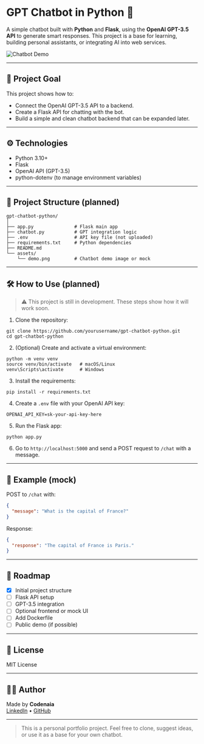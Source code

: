 
# GPT Chatbot in Python 🤖

A simple chatbot built with **Python** and **Flask**, using the **OpenAI GPT-3.5 API** to generate smart responses. This project is a base for learning, building personal assistants, or integrating AI into web services.

![Chatbot Demo](./assets/demo.png)

---

## 🚀 Project Goal

This project shows how to:

- Connect the OpenAI GPT-3.5 API to a backend.
- Create a Flask API for chatting with the bot.
- Build a simple and clean chatbot backend that can be expanded later.

---

## ⚙️ Technologies

- Python 3.10+
- Flask
- OpenAI API (GPT-3.5)
- python-dotenv (to manage environment variables)

---

## 📁 Project Structure (planned)

```
gpt-chatbot-python/
│
├── app.py               # Flask main app
├── chatbot.py           # GPT integration logic
├── .env                 # API key file (not uploaded)
├── requirements.txt     # Python dependencies
├── README.md
└── assets/
    └── demo.png         # Chatbot demo image or mock
```

---

## 🛠️ How to Use (planned)

> ⚠️ This project is still in development. These steps show how it will work soon.

1. Clone the repository:

```
git clone https://github.com/yourusername/gpt-chatbot-python.git
cd gpt-chatbot-python
```

2. (Optional) Create and activate a virtual environment:

```
python -m venv venv
source venv/bin/activate   # macOS/Linux
venv\Scripts\activate      # Windows
```

3. Install the requirements:

```
pip install -r requirements.txt
```

4. Create a `.env` file with your OpenAI API key:

```
OPENAI_API_KEY=sk-your-api-key-here
```

5. Run the Flask app:

```
python app.py
```

6. Go to `http://localhost:5000` and send a POST request to `/chat` with a message.

---

## 💬 Example (mock)

POST to `/chat` with:

```json
{
  "message": "What is the capital of France?"
}
```

Response:

```json
{
  "response": "The capital of France is Paris."
}
```

---

## 📌 Roadmap

- [x] Initial project structure
- [ ] Flask API setup
- [ ] GPT-3.5 integration
- [ ] Optional frontend or mock UI
- [ ] Add Dockerfile
- [ ] Public demo (if possible)

---

## 📄 License

MIT License

---

## 👨‍💻 Author

Made by **Codenaia**  
[LinkedIn](https://linkedin.com/in/yourprofile) • [GitHub](https://github.com/yourusername)

---

> This is a personal portfolio project. Feel free to clone, suggest ideas, or use it as a base for your own chatbot.
